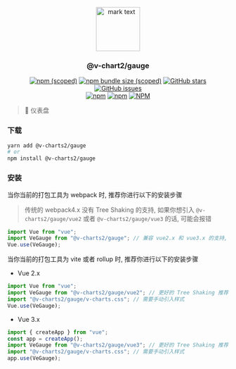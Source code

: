 <p align="center">
<img src="../../docs/.vuepress/public/favicon.ico" alt="mark text" width="100" height="100">
</p>

<h3 align="center">@v-chart2/gauge</h3>

<p align="center">
  <a href="https://www.npmjs.com/package/@v-charts2/gauge" target="_blank"><img alt="npm (scoped)" src="https://img.shields.io/npm/v/@v-charts2/gauge"></a>
  <a href="https://www.npmjs.com/package/@v-charts2/gauge" target="_blank"><img alt="npm bundle size (scoped)" src="https://img.shields.io/bundlephobia/min/@v-charts2/gauge"></a>
  <a href="https://github.com/denaro-org/v-charts2/stargazers" target="_blank"><img alt="GitHub stars" src="https://img.shields.io/github/stars/@v-charts2/gauge"></a>
  <a href="https://github.com/denaro-org/v-charts2/issues" target="_blank"><img alt="GitHub issues" src="https://img.shields.io/github/issues/denaro-org/v-charts2"></a>
  <br />
  <a href="https://www.npmjs.com/package/@v-charts2/gauge" target="_blank"><img alt="npm" src="https://img.shields.io/npm/dt/@v-charts2/gauge"></a>
  <a href="https://www.npmjs.com/package/@v-charts2/gauge" target="_blank"><img alt="npm" src="https://img.shields.io/npm/dm/@v-charts2/gauge"></a>
  <a href="https://github.com/denaro-org/v-charts2/blob/main/LICENSE" target="_blank"><img alt="NPM" src="https://img.shields.io/npm/l/@v-charts2/gauge"></a>
</p>

> :tada: 仪表盘

### 下载

```bash
yarn add @v-charts2/gauge
# or
npm install @v-charts2/gauge
```

### 安装

当你当前的打包工具为 webpack 时, 推荐你进行以下的安装步骤

> 传统的 webpack4.x 没有 Tree Shaking 的支持, 如果你想引入 `@v-charts2/gauge/vue2` 或者 `@v-charts2/gauge/vue3` 的话, 可能会报错

```javascript
import Vue from "vue";
import VeGauge from "@v-charts2/gauge"; // 兼容 vue2.x 和 vue3.x 的支持, 将会自动加载支持 vue2.x 的支持包或者支持 vue3.x 的支持包
Vue.use(VeGauge);
```

当你当前的打包工具为 vite 或者 rollup 时, 推荐你进行以下的安装步骤

- Vue 2.x

```javascript
import Vue from "vue";
import VeGauge from "@v-charts2/gauge/vue2"; // 更好的 Tree Shaking 推荐引入 vue2.x 的专属支持包
import "@v-charts2/gauge/v-charts.css"; // 需要手动引入样式
Vue.use(VeGauge);
```

- Vue 3.x

```javascript
import { createApp } from "vue";
const app = createApp();
import VeGauge from "@v-charts2/gauge/vue3"; // 更好的 Tree Shaking 推荐引入 vue3.x 的专属支持包
import "@v-charts2/gauge/v-charts.css"; // 需要手动引入样式
app.use(VeGauge);
```
